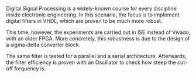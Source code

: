 Digital Signal Processing is a widely-known course for every discipline inside electronic engineering. In this scenario, the focus is to implement digital filters in VHDL, which are proven to be much more robust. 

This time, however, the experiments are carried out in ISE instead of Vivado, with an older FPGA. More concretely, this robustness is due to the design of a sigma-delta converter block.

The same filter is tested for a parallel and a serial architecture. Afterwards, the filter efficiency is proven with an Oscillator to check how steep the cut-off frequency is.
